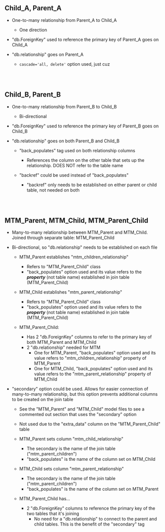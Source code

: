 ## Child_A, Parent_A
- One-to-many relationship from Parent_A to Child_A
    - One direction

- "db.ForeignKey" used to reference the primary key of Parent_A goes on Child_A

- "db.relationship" goes on Parent_A
    - `cascade='all, delete'` option used, just cuz


</br>
</br>

## Child_B, Parent_B
- One-to-many relationship from Parent_B to Child_B
    - Bi-directional

- "db.ForeignKey" used to reference the primary key of Parent_B goes on Child_B

- "db.relationship" goes on both Parent_B and Child_B
    - "back_populates" tag used on both relationship columns
        - References the column on the other table that sets up the relationship. DOES NOT refer to the table name

    - "backref" could be used instead of "back_populates"
        - "backref" only needs to be established on either parent or child table, not needed on both


</br>
</br>

## MTM_Parent, MTM_Child, MTM_Parent_Child
- Many-to-many relationship between MTM_Parent and MTM_Child. Joined through separate table: MTM_Parent_Child

- Bi-directional, so "db.relationship" needs to be established on each file
    - MTM_Parent establishes "mtm_children_relationship"
        - Refers to "MTM_Parent_Child" class
        - "back_populates" option used and its value refers to the ***property*** (not table name) established in join table (MTM_Parent_Child)
    
    - MTM_Child establishes "mtm_parent_relationship"
        - Refers to "MTM_Parent_Child" class
        - "back_populates" option used and its value refers to the ***property*** (not table name) established in join table (MTM_Parent_Child)

    - MTM_Parent_Child:
        - Has 2 "db.ForeignKey" columns to refer to the primary key of both MTM_Parent and MTM_Child
        - 2 "db.relationship" needed for MTM
            - One for MTM_Parent, "back_populates" option used and its value refers to "mtm_children_relationship" property of MTM_Parent
            - One for MTM_Child, "back_populates" option used and its value refers to the "mtm_parent_relationship" property of MTM_Child

- "secondary" option could be used. Allows for easier connection of many-to-many relationship, but this option prevents additional columns to be created on the join table
    - See the "MTM_Parent" and "MTM_Child" model files to see a commented out section that uses the "secondary" option
    - Not used due to the "extra_data" column on the "MTM_Parent_Child" table

    - MTM_Parent sets column "mtm_child_relationship"
        - The secondary is the name of the join table ("mtm_parent_children")
        - "back_populates" is the name of the column set on MTM_Child
    - MTM_Child sets column "mtm_parent_relationship"
        - The secondary is the name of the join table ("mtm_parent_children")
        - "back_populates" is the name of the column set on MTM_Parent
    - MTM_Parent_Child has...
        - 2 "db.ForeignKey" columns to reference the primary key of the two tables that it's joining
            - No need for a "db.relationship" to connect to the parent and child tables. This is the benefit of the "secondary" tag